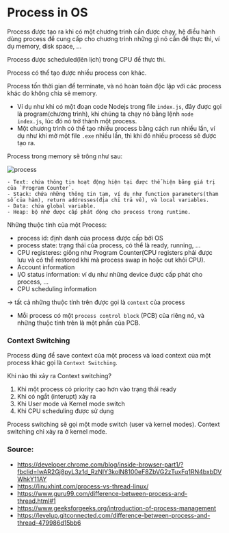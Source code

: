 # Process in OS

Process được tạo ra khi có một chương trình cần được chạy, hệ điều hành dùng process để cung cấp cho chương trình những gì nó cần để thực thi, ví dụ memory, disk space, ...

Process được scheduled(lên lịch) trong CPU để thực thi.

Process có thể tạo được nhiều process con khác.

Process tốn thời gian để terminate, và nó hoàn toàn độc lập với các process khác do không chia sẻ memory.
- Ví dụ như khi có một đoạn code Nodejs trong file `index.js`, đây được gọi là program(chương trình), khi chúng ta chạy nó bằng lệnh `node index.js`, lúc đó nó trở thành một process.
- Một chương trình có thể tạo nhiều process bằng cách run nhiều lần, ví dụ như khi mở một file `.exe` nhiều lần, thì khi đó nhiều process sẽ được tạo ra.
 
Process trong memory sẽ trông như sau:

![process](https://media.geeksforgeeks.org/wp-content/cdn-uploads/gq/2015/06/process.png)

	- Text: chứa thông tin hoạt động hiện tại được thể hiện bằng giá trị của `Program Counter`.
	- Stack: chứa những thông tin tạm, ví dụ như function parameters(tham số của hàm), return addresses(địa chỉ trả về), và local variables.
	- Data: chứa global variable.
	- Heap: bộ nhớ được cấp phát động cho process trong runtime.
 
Những thuộc tính của một Process:
- process id: định danh của process được cấp bởi OS
- process state: trạng thái của process, có thể là ready, running, ...
- CPU registeres: giống như Program Counter(CPU registers phải được lưu và có thể restored khi mà process swap in hoặc out khỏi CPU).
- Account information
- I/O status information: ví dụ như những device được cấp phát cho process, ...
- CPU scheduling information

→ tất cả những thuộc tính trên được gọi là `context` của process
- Mỗi process có một `process control block` (PCB) của riêng nó, và những thuộc tính trên là một phần của PCB.

### Context Switching
Process dùng để save context của một process và load context của một process khác gọi là `Context Switching`.

Khi nào thì xảy ra Context switching?
1. Khi một process có priority cao hơn vào trạng thái ready
2. Khi có ngắt (interupt) xảy ra
3. Khi User mode và Kernel mode switch
4. Khi CPU scheduling được sử dụng

Process switching sẽ gọi một mode switch (user và kernel modes). Context switching chỉ xảy ra ở kernel mode.

### Source:
- https://developer.chrome.com/blog/inside-browser-part1/?fbclid=IwAR2Gj8pyL3z1d_RzNlY3kolN8100eF8ZbVG2zTuxFq1RN4bxbDVWhkY11AY
- https://linuxhint.com/process-vs-thread-linux/
- https://www.guru99.com/difference-between-process-and-thread.html#1
- https://www.geeksforgeeks.org/introduction-of-process-management
- https://levelup.gitconnected.com/difference-between-process-and-thread-479986d15bb6
